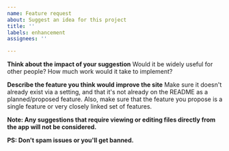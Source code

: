```yaml
---
name: Feature request
about: Suggest an idea for this project
title: ''
labels: enhancement
assignees: ''

---
```


**Think about the impact of your suggestion**
Would it be widely useful for other people? How much work would it take to implement?

**Describe the feature you think would improve the site**
Make sure it doesn't already exist via a setting, and that it's not already on the README as a planned/proposed feature.
Also, make sure that the feature you propose is a single feature or very closely linked set of features.

**Note: Any suggestions that require viewing or editing files directly from the app will not be considered.**

**PS: Don't spam issues or you'll get banned.**
